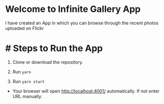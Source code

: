 # Welcome to Infinite Gallery App

I have created an App in which you can browse through the recent photos uploaded on Flickr

# # Steps to Run the App

1. Clone or download the repository.

2. Run `yarn`

3. Run `yarn start`

- Your browser will open [http://localhost:4001/](http://localhost:4001/) automatically. If not enter URL manually.

